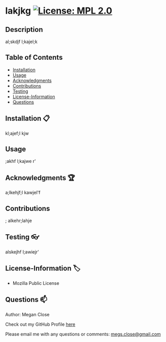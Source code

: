 # lakjkg [![License: MPL 2.0](https://img.shields.io/badge/License-MPL%202.0-brightgreen.svg)](https://opensource.org/licenses/MPL-2.0)

## Description
al;skdjf l;kajel;k

## Table of Contents
* [Installation](#Installation)
* [Usage](#Usage)
* [Acknowledgments](#Acknowledgments)
* [Contributions](#Contributions)
* [Testing](#Testing)
* [License-Information](#License-Information)
* [Questions](#Questions)

## Installation :clipboard:
kl;ajef;l kjw

  
## Usage
;akhf l;kajwe r'

  
## Acknowledgments :trophy:
a;lkehjf;l kawjel'f

  
## Contributions
; alkehr;lahje

  
## Testing :eyeglasses:
alskejhf l;awiejr'

  
## License-Information :label:
  * Mozilla Public License
  
## Questions :mailbox:
Author: Megan Close

Check out my GitHub Profile [here](https://github.com/MeganClo )

Please email me with any questions or comments: <megs.close@gmail.com>